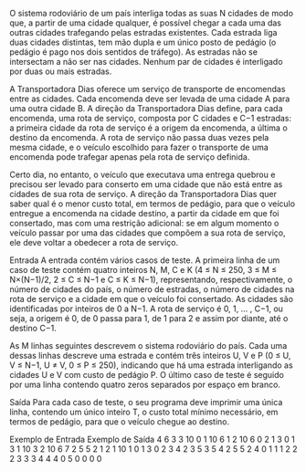 O sistema rodoviário de um país interliga todas as suas N cidades de modo que, a partir de uma cidade qualquer, é possível chegar a cada uma das outras cidades trafegando pelas estradas existentes. Cada estrada liga duas cidades distintas, tem mão dupla e um único posto de pedágio (o pedágio é pago nos dois sentidos de tráfego). As estradas não se intersectam a não ser nas cidades. Nenhum par de cidades é interligado por duas ou mais estradas.

A Transportadora Dias oferece um serviço de transporte de encomendas entre as cidades. Cada encomenda deve ser levada de uma cidade A para uma outra cidade B. A direção da Transportadora Dias define, para cada encomenda, uma rota de serviço, composta por C cidades e C−1 estradas: a primeira cidade da rota de serviço é a origem da encomenda, a última o destino da encomenda. A rota de serviço não passa duas vezes pela mesma cidade, e o veículo escolhido para fazer o transporte de uma encomenda pode trafegar apenas pela rota de serviço definida.

Certo dia, no entanto, o veículo que executava uma entrega quebrou e precisou ser levado para conserto em uma cidade que não está entre as cidades de sua rota de serviço. A direção da Transportadora Dias quer saber qual é o menor custo total, em termos de pedágio, para que o veículo entregue a encomenda na cidade destino, a partir da cidade em que foi consertado, mas com uma restrição adicional: se em algum momento o veículo passar por uma das cidades que compõem a sua rota de serviço, ele deve voltar a obedecer a rota de serviço.

Entrada
A entrada contém vários casos de teste. A primeira linha de um caso de teste contém quatro inteiros N, M, C e K (4 ≤ N ≤ 250, 3 ≤ M ≤ N×(N−1)/2, 2 ≤ C ≤ N−1 e C ≤ K ≤ N−1), representando, respectivamente, o número de cidades do país, o número de estradas, o número de cidades na rota de serviço e a cidade em que o veículo foi consertado. As cidades são identificadas por inteiros de 0 a N−1. A rota de serviço é 0, 1, ... , C−1, ou seja, a origem é 0, de 0 passa para 1, de 1 para 2 e assim por diante, até o destino C−1.

As M linhas seguintes descrevem o sistema rodoviário do país. Cada uma dessas linhas descreve uma estrada e contém três inteiros U, V e P (0 ≤ U, V ≤ N−1, U ≠ V, 0 ≤ P ≤ 250), indicando que há uma estrada interligando as cidades U e V com custo de pedágio P. O último caso de teste é seguido por uma linha contendo quatro zeros separados por espaço em branco.

Saída
Para cada caso de teste, o seu programa deve imprimir uma única linha, contendo um único inteiro T, o custo total mínimo necessário, em termos de pedágio, para que o veículo chegue ao destino.

Exemplo de Entrada	Exemplo de Saída
4 6 3 3             10
0 1 10              6
1 2 10              6
0 2 1
3 0 1
3 1 10
3 2 10
6 7 2 5
5 2 1
2 1 10
1 0 1
3 0 2
3 4 2
3 5 3
5 4 2
5 5 2 4
0 1 1
1 2 2
2 3 3
3 4 4
4 0 5
0 0 0 0

